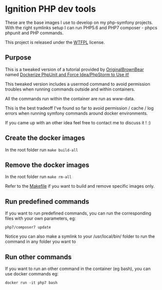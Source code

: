 # Ignition PHP dev tools


These are the base images I use to develop on my php-symfony projects.
With the right symlinks setup I can run PHP5.6 and PHP7 composer - phpcs phpunit and PHP commands.
 
This project is released under the [WTFPL](LICENSE) license.
## Purpose

This is a tweaked version of a tutorial provided by [OriginalBrownBear](http://obrown.io/) named [Dockerize PhpUnit and Force Idea/PhpStorm to Use it!
](http://obrown.io/2015/12/23/phpunit-docker-phpstorm.html)

This tweaked version includes a usermod command to avoid permission troubles when running commands outside and within containers.

All the commands run within the container are run as www-data. 

This is the best tradeoff I've found so far to avoid permission / cache / log errors when running symfony commands around docker environments.

If you came up with an other idea feel free to contact me to discuss it ! :)

## Create the docker images

In the root folder run 
`make build-all`

## Remove the docker images

In the root folder run
`make rm-all`

Refer to the [Makefile](Makefile) if you want to build and remove specific images only. 

## Run predefined commands

If you want to run predefined commands, you can run the corresponding files with your own parameters, eg:

`php7/composer7 update`

Notice you can also make a symlink to your /usr/local/bin/ folder to run the command in any folder you want to

## Run other commands

If you want to run an other command in the container (eg bash), you can use docker commands eg:

`docker run -it php7 bash`